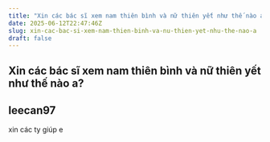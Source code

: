 ```yaml
---
title: "Xin các bác sĩ xem nam thiên bình và nữ thiên yết như thế nào a?"
date: 2025-06-12T22:47:46Z
slug: xin-cac-bac-si-xem-nam-thien-binh-va-nu-thien-yet-nhu-the-nao-a
draft: false
---
```


## Xin các bác sĩ xem nam thiên bình và nữ thiên yết như thế nào a?

## leecan97

xin các ty giúp e